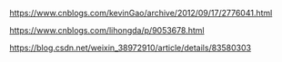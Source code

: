 https://www.cnblogs.com/kevinGao/archive/2012/09/17/2776041.html

https://www.cnblogs.com/lihongda/p/9053678.html

https://blog.csdn.net/weixin_38972910/article/details/83580303